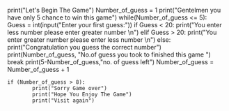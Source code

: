print("Let's Begin The Game")
Number_of_guess = 1
print("Gentelmen you have only 5 chance to win this game")
while(Number_of_guess <= 5):
    Guess = int(input("Enter your first guess:"))
    if Guess < 20:
        print("You enter less number please enter greater number \n")
    elif Guess > 20:
        print("You enter greater number please enter less number \n")
    else:
        print("Congratulation you guess the correct number")
        print(Number_of_guess, "No.of guess you took to finished this game ")
        break
    print(5-Number_of_guess,"no. of guess left")
    Number_of_guess = Number_of_guess + 1
    
    if (Number_of_guess > 8):
            print("Sorry Game over")
            print("Hope You Enjoy The Game")
            print("Visit again")

